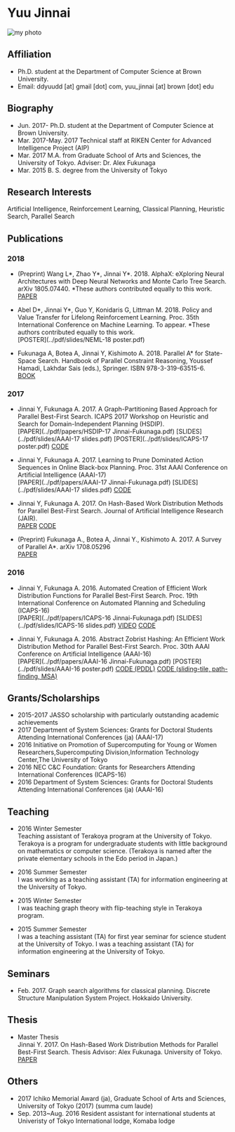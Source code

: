 # Yuu Jinnai 
![my photo](../images/me.jpeg)

## Affiliation

- Ph.D. student at the Department of Computer Science at Brown University.
- Email: ddyuudd [at] gmail [dot] com, yuu_jinnai [at] brown [dot] edu

## Biography

- Jun. 2017- Ph.D. student at the Department of Computer Science at Brown University.
- Mar. 2017-May. 2017 Technical staff at RIKEN Center for Advanced Intelligence Project (AIP)
- Mar. 2017  M.A. from Graduate School of Arts and Sciences, the University of Tokyo. Adviser: Dr. Alex Fukunaga
- Mar. 2015   B. S. degree from the University of Tokyo

## Research Interests

Artificial Intelligence, Reinforcement Learning, Classical Planning, Heuristic Search, Parallel Search

## Publications

### 2018

- (Preprint) Wang L\*, Zhao Y\*, Jinnai Y\*. 2018. AlphaX: eXploring Neural Architectures with Deep Neural Networks and Monte Carlo Tree Search. arXiv 1805.07440. \*These authors contributed equally to this work.  
[PAPER](https://arxiv.org/abs/1805.07440)

- Abel D\*, Jinnai Y\*, Guo Y, Konidaris G, Littman M. 2018. Policy and Value Transfer for Lifelong Reinforcement Learning. Proc. 35th International Conference on Machine Learning. To appear. \*These authors contributed equally to this work.  
[POSTER](../pdf/slides/NEML-18 poster.pdf)

- Fukunaga A, Botea A, Jinnai Y, Kishimoto A. 2018. Parallel A* for State-Space Search. Handbook of Parallel Constraint Reasoning, Youssef Hamadi, Lakhdar Sais (eds.), Springer. ISBN 978-3-319-63515-6.  
[BOOK](https://www.springer.com/us/book/9783319635156)

### 2017

- Jinnai Y, Fukunaga A. 2017. A Graph-Partitioning Based Approach for Parallel Best-First Search. ICAPS 2017 Workshop on Heuristic and Search for Domain-Independent Planning (HSDIP).  
[PAPER](../pdf/papers/HSDIP-17 Jinnai-Fukunaga.pdf) [SLIDES](../pdf/slides/AAAI-17 slides.pdf) [POSTER](../pdf/slides/ICAPS-17 poster.pdf) [CODE](https://github.com/jinnaiyuu/distributed-fast-downward)

- Jinnai Y, Fukunaga A. 2017. Learning to Prune Dominated Action Sequences in Online Black-box Planning. Proc. 31st AAAI Conference on Artificial Intelligence (AAAI-17)  
[PAPER](../pdf/papers/AAAI-17 Jinnai-Fukunaga.pdf) [SLIDES](../pdf/slides/AAAI-17 slides.pdf) [CODE](https://github.com/jinnaiyuu/Atari-iterative-width)

- Jinnai Y, Fukunaga A. 2017. On Hash-Based Work Distribution Methods for Parallel Best-First Search. Journal of Artificial Intelligence Research (JAIR).   
[PAPER](https://doi.org/10.1613/jair.5225) [CODE](https://github.com/jinnaiyuu/distributed-fast-downward)

- (Preprint) Fukunaga A., Botea A, Jinnai Y., Kishimoto A. 2017. A Survey of Parallel A*. arXiv 1708.05296  
[PAPER](https://arxiv.org/abs/1708.05296)

### 2016

- Jinnai Y, Fukunaga A. 2016. Automated Creation of Efficient Work Distribution Functions for Parallel Best-First Search. Proc. 19th International Conference on Automated Planning and Scheduling (ICAPS-16)  
[PAPER](../pdf/papers/ICAPS-16 Jinnai-Fukunaga.pdf) [SLIDES](../pdf/slides/ICAPS-16 slides.pdf) [VIDEO](https://youtu.be/x2mjIOkLQxw?t=42m57s) [CODE](https://github.com/jinnaiyuu/distributed-fast-downward)

- Jinnai Y, Fukunaga A. 2016. Abstract Zobrist Hashing: An Efficient Work Distribution Method for Parallel Best-First Search. Proc. 30th AAAI Conference on Artificial Intelligence (AAAI-16)  
[PAPER](../pdf/papers/AAAI-16 Jinnai-Fukunaga.pdf) [POSTER](../pdf/slides/AAAI-16 poster.pdf) [CODE (PDDL)](https://github.com/jinnaiyuu/distributed-fast-downward) [CODE (sliding-tile, path-finding, MSA)](https://github.com/jinnaiyuu/Parallel-Best-First-Searches)


## Grants/Scholarships

- 2015-2017 JASSO scholarship with particularly outstanding academic achievements
- 2017 Department of System Sciences: Grants for Doctoral Students Attending International Conferences (ja) (AAAI-17)
- 2016 Initiative on Promotion of Supercomputing for Young or Women Researchers,Supercomputing Division,Information Technology Center,The University of Tokyo
- 2016 NEC C&C Foundation: Grants for Researchers Attending International Conferences  (ICAPS-16)
- 2016 Department of System Sciences: Grants for Doctoral Students Attending International Conferences (ja) (AAAI-16)

## Teaching

- 2016 Winter Semester  
Teaching assistant of Terakoya program at the University of Tokyo. Terakoya is a program for undergraduate students with little background on mathematics or computer science. (Terakoya is named after the private elementary schools in the Edo period in Japan.)

- 2016 Summer Semester  
I was working as a teaching assistant (TA) for information engineering at the University of Tokyo.

- 2015 Winter Semester  
I was teaching graph theory with flip-teaching style in Terakoya program. 

- 2015 Summer Semester  
I was a teaching assistant (TA) for first year seminar for science student at the University of Tokyo.
I was a teaching assistant (TA) for information engineering at the University of Tokyo.

## Seminars

- Feb. 2017. Graph search algorithms for classical planning. Discrete Structure Manipulation System Project. Hokkaido University.

## Thesis

- Master Thesis  
Jinnai Y. 2017. On Hash-Based Work Distribution Methods for Parallel Best-First Search. Thesis Advisor: Alex Fukunaga. University of Tokyo. [PAPER](../pdf/papers/MasterThesis.pdf)

## Others

- 2017 Ichiko Memorial Award (ja), Graduate School of Arts and Sciences, University of Tokyo (2017) (summa cum laude)
- Sep. 2013~Aug. 2016 Resident assistant for international students at Univeristy of Tokyo International lodge, Komaba lodge

